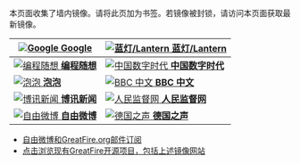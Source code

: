 本页面收集了墙内镜像。请将此页加为书签。若镜像被封锁，请访问本页面获取最新镜像。

[![Google](https://raw.githubusercontent.com/greatfire/z/master/google.png "Google - 免翻墙镜像") **Google**](https://db48ymmipqi6b.cloudfront.net/ "Google - 免翻墙镜像") | [![蓝灯/Lantern](https://raw.githubusercontent.com/greatfire/z/master/lantern.png "以及自由微博和GreatFire.org官方中文论坛 - 免翻墙镜像") **蓝灯/Lantern**](https://lantern1.global.ssl.fastly.net/ "以及自由微博和GreatFire.org官方中文论坛 - 免翻墙镜像")
------------- | -------------
[![编程随想](https://raw.githubusercontent.com/greatfire/z/master/programthink.png "编程随想的博客 - 免翻墙镜像") **编程随想**](https://pt6.global.ssl.fastly.net/ "编程随想的博客 - 免翻墙镜像") | [![中国数字时代](https://raw.githubusercontent.com/greatfire/z/master/cdt.png "中国数字时代 - 免翻墙镜像") **中国数字时代**](https://cdt.global.ssl.fastly.net/ "中国数字时代 - 免翻墙镜像")
[![泡泡](https://raw.githubusercontent.com/greatfire/z/master/paopao.png "泡泡 - 未经审查的互联网信息 - 免翻墙镜像") **泡泡**](https://pp6.global.ssl.fastly.net/ "泡泡 - 未经审查的互联网信息 - 免翻墙镜像") | [![BBC 中文](https://raw.githubusercontent.com/greatfire/z/master/bbc.png "BBC 中文 - 免翻墙镜像") **BBC 中文**](https://d1bnedp0b8ur13.cloudfront.net/ "BBC 中文 - 免翻墙镜像")
[![博讯新闻](https://raw.githubusercontent.com/greatfire/z/master/boxun.png "博讯新闻 - 免翻墙镜像") **博讯新闻**](https://dwql015inscdy.cloudfront.net/ "博讯新闻 - 免翻墙镜像") | [![人民监督网](https://raw.githubusercontent.com/greatfire/z/master/renminjianduwang.png "人民监督网 - 免翻墙镜像") **人民监督网**](https://d1mh7il84qxl6t.cloudfront.net/ "人民监督网 - 免翻墙镜像")
[![自由微博](https://raw.githubusercontent.com/greatfire/z/master/freeweibo.png "自由微博 - 匿名和不受屏蔽的新浪微博搜索 - 免翻墙镜像") **自由微博**](https://fw5.global.ssl.fastly.net/ "自由微博 - 匿名和不受屏蔽的新浪微博搜索 - 免翻墙镜像") | [![德国之声](https://raw.githubusercontent.com/greatfire/z/master/dw.png "德国之声 - 免翻墙镜像") **德国之声**](https://welle.global.ssl.fastly.net/ "德国之声 - 免翻墙镜像")


* [自由微博和GreatFire.org邮件订阅](https://b.us7.list-manage.com/subscribe?u=854fca58782082e0cbdf204a0&id=c78949b93c)
* [点击浏览现有GreatFire开源项目，包括上述镜像网站](https://github.com/greatfire/wiki/wiki)
